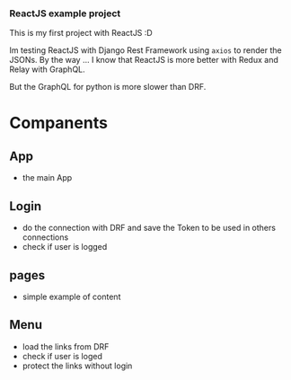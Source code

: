 ### ReactJS example project

This is my first project with ReactJS :D

Im testing ReactJS with Django Rest Framework using `axios`
to render the JSONs. 
By the way ... I know that ReactJS is more better with 
Redux and Relay with GraphQL. 

But the GraphQL for python is more slower than DRF.

# Companents

## App
  - the main App 

## Login
  - do the connection with DRF and save the Token to be used in others connections
  - check if user is logged

## pages 
  - simple example of content

## Menu
  - load the links from DRF 
  - check if user is loged
  - protect the links without login
